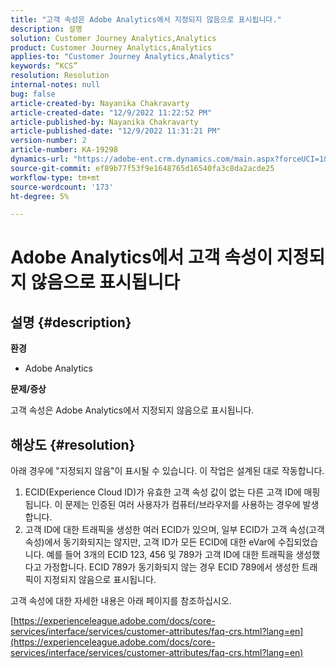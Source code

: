 ```yaml
---
title: "고객 속성은 Adobe Analytics에서 지정되지 않음으로 표시됩니다."
description: 설명
solution: Customer Journey Analytics,Analytics
product: Customer Journey Analytics,Analytics
applies-to: "Customer Journey Analytics,Analytics"
keywords: “KCS”
resolution: Resolution
internal-notes: null
bug: false
article-created-by: Nayanika Chakravarty
article-created-date: "12/9/2022 11:22:52 PM"
article-published-by: Nayanika Chakravarty
article-published-date: "12/9/2022 11:31:21 PM"
version-number: 2
article-number: KA-19298
dynamics-url: "https://adobe-ent.crm.dynamics.com/main.aspx?forceUCI=1&pagetype=entityrecord&etn=knowledgearticle&id=4508b765-1878-ed11-81aa-6045bd006b3d"
source-git-commit: ef89b77f53f9e1648765d16540fa3c8da2acde25
workflow-type: tm+mt
source-wordcount: '173'
ht-degree: 5%

---
```


# Adobe Analytics에서 고객 속성이 지정되지 않음으로 표시됩니다

## 설명 {#description}


<b>환경</b>

- Adobe Analytics

<b>문제/증상</b>

고객 속성은 Adobe Analytics에서 지정되지 않음으로 표시됩니다.


## 해상도 {#resolution}




아래 경우에 &quot;지정되지 않음&quot;이 표시될 수 있습니다. 이 작업은 설계된 대로 작동합니다.

1. ECID(Experience Cloud ID)가 유효한 고객 속성 값이 없는 다른 고객 ID에 매핑됩니다. 이 문제는 인증된 여러 사용자가 컴퓨터/브라우저를 사용하는 경우에 발생합니다.
2. 고객 ID에 대한 트래픽을 생성한 여러 ECID가 있으며, 일부 ECID가 고객 속성(고객 속성)에서 동기화되지는 않지만, 고객 ID가 모든 ECID에 대한 eVar에 수집되었습니다. 예를 들어 3개의 ECID 123, 456 및 789가 고객 ID에 대한 트래픽을 생성했다고 가정합니다. ECID 789가 동기화되지 않는 경우 ECID 789에서 생성한 트래픽이 지정되지 않음으로 표시됩니다.




고객 속성에 대한 자세한 내용은 아래 페이지를 참조하십시오.

[https://experienceleague.adobe.com/docs/core-services/interface/services/customer-attributes/faq-crs.html?lang=en](https://experienceleague.adobe.com/docs/core-services/interface/services/customer-attributes/faq-crs.html?lang=en)
